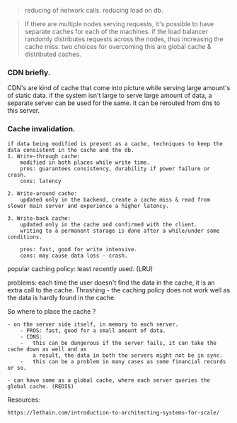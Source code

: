 > reducing of network calls. 
> reducing load on db. 

> If there are multiple nodes serving requests, it's possible to have separate caches for each of the machines. if the load balancer randomly distributes requests across the nodes, thus increasing the cache miss. two choices for overcoming this are global cache & distributed caches.

### CDN briefly.

CDN's are kind of cache that come into picture while serving large amount's of static data. 
if the system isn't large to serve large amount of data, a separate server can be used for the same. 
it can be rerouted from dns to this server. 

### Cache  invalidation. 
    
    if data being modified is present as a cache, techniques to keep the data consistent in the cache and the db. 
    1. Write-through cache:
        modified in both places while write time. 
        pros: guarantees consistency, durability if power failure or crash.
        cons: latency

    2. Write-around cache:
        updated only in the backend, create a cache miss & read from slower main server and experience a higher latency.

    3. Write-back cache:
        updated only in the cache and confirmed with the client. 
        writing to a permanent storage is done after a while/under some conditions.

        pros: fast, good for write intensive.
        cons: may cause data loss - crash.  

popular caching policy: 
    least recently used. (LRU)

problems:
    each time the user doesn't find the data in the cache, it is an extra call to the cache. 
    Thrashing - the caching policy does not work well as the data is hardly found in the cache. 

So where to place the cache ?

    - on the server side itself, in memory to each server. 
        - PROS: fast, good for a small amount of data.
        - CONS: 
        -   this can be dangerous if the server fails, it can take the cache down as well and as 
            a result, the data in both the servers might not be in sync. 
        -   this can be a problem in many cases as some financial records or so. 

    - can have some as a global cache, where each server queries the global cache. (REDIS)

Resources:
    
    https://lethain.com/introduction-to-architecting-systems-for-scale/
